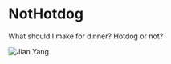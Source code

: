 # NotHotdog
What should I make for dinner? Hotdog or not?

![Jian Yang](https://cdn.vox-cdn.com/thumbor/HBE58zphz9fABiA63bVp2H8nGGo=/0x0:2544x1428/1200x800/filters:focal(1137x453:1543x859)/cdn.vox-cdn.com/uploads/chorus_image/image/54782683/jian_yang_hbo_silicon_valley.0.png)
